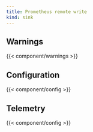 ```yaml
---
title: Prometheus remote write
kind: sink
---
```


## Warnings

{{< component/warnings >}}

## Configuration

{{< component/config >}}

## Telemetry

{{< component/config >}}
